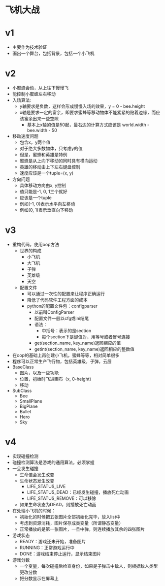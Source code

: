# 飞机大战


# v1
- 主要作为技术验证
- 画出一个舞台，包括背景，包括一个小飞机

# v2
- 小蜜蜂会动，从上往下慢慢飞
- 能控制小蜜蜂左右移动
- 入场算法:
    - y轴要求是负数，这样会形成慢慢入场的效果，y = 0 - bee.height
    - x轴是要求一定的富余，即要求蜜蜂等移动物体不能紧紧的贴着边缘，而应该富余出来一些空隙
        - 基本上x轴的值是50起，最右边的计算方式应该是 world.width - bee.width - 50
- 移动速度问题
    - 包含x，y两个值
    - 对于绝大多数物体，只考虑y的值
    - 但是，蜜蜂和英雄是特例
    - 蜜蜂是从上向下移动的同时具有横向运动
    - 英雄的移动由上下左右键盘控制
    - 速度应该是一个tuple=(x, y)
- 方向问题
    - 具体移动方向由x, y控制
    - 值只能是-1, 0, 1三个就好
    - 应该是一个tuple
    - 例如(-1, 0)表示水平向左移动
    - 例如(0, 1)表示垂直向下移动
   
# v3
- 重构代码，使用oop方法
    - 世界的构成
        - 小飞机
        - 大飞机
        - 子弹
        - 英雄级
        - 天空
    - 配置文件
        - 可以通过一次性的配置来让程序正确运行
        - 降低了代码软件工程方面的成本
        - python的配置文件包：configparser
            - 以前叫ConfigParser
            - 配置文件一般以cfg或ini结尾
            - 语法：
                - 中括号：表示的是section
                - 每个section下是键值对，用等号或者冒号连接
            - get(section_name, key_name)返回相应的值
            - getint(section_name, key_name)返回相应的整数值
- 在oop的基础上再创建小飞机，蜜蜂等等，相对简单很多
- 程序可以正常生产飞行物，包括英雄级，子弹，云层
- BaseClass
    - 图片，以及一些功能
    - 位置，初始时飞进画布（x, 0-height）
    - 移动
- SubClass
    - Bee
    - SmallPlane
    - BigPlane
    - Bullet
    - Hero
    - Sky
    
# v4 
- 实现碰撞检测
- 碰撞检测算法是游戏的通用算法，必须掌握
- 一旦发生碰撞
    - 生命值会发生改变
    - 生命状态发生改变
        - LIFE_STATUS_LIVE
        - LIFE_STATUS_DEAD：已经发生碰撞，播放死亡动画
        - LIFE_STATUS_REMOVE：可以移除
    - 如果生命状态为DEAD，则播放死亡动画
- 在处理小飞机的时候：
    - 初始化的时候把五张图片全部初始化完毕，放入list中
    - 考虑到资源消耗，图片保存成类变量（所谓静态变量）
    - 正常播放的是第一张图片，一旦中弹，则连续播放其余的四张图片
- 游戏状态
    - READY：游戏还未开始，准备图片
    - RUNNING：正常游戏运行中
    - DONE：游戏结束停止运行，显示结束图片
- 游戏分数
    - 一个变量，每次碰撞后检查身份，如果是子弹击中敌人，则根据敌人类型更改分数
    - 把分数显示在屏幕上
    

    
